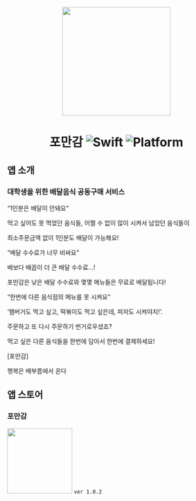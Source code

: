 <p align="center" >
<a href="https://apps.apple.com/us/app/%ED%8F%AC%EB%A7%8C%EA%B0%90/id1486288130" align="center"> <img src="https://user-images.githubusercontent.com/9532432/73726427-e01c0d00-4772-11ea-8ce1-7d290aede2ca.png" width="250" height="250" align="center"/></a>
</p>

<h1 align="center">
  포만감  <img alt="Swift" src="https://img.shields.io/badge/swift-5-orange.svg"> <img alt="Platform" src="https://img.shields.io/badge/platform-ios-lightgrey.svg"> 
</h1>



## 앱 소개

### 대학생을 위한 배달음식 공동구매 서비스

“1인분은 배달이 안돼요”

먹고 싶어도 못 먹었던 음식들, 어쩔 수 없이 많이 시켜서 남았던 음식들이

최소주문금액 없이 1인분도 배달이 가능해요!



“배달 수수료가 너무 비싸요”

배보다 배꼽이 더 큰 배달 수수료…!

포만감은 낮은 배달 수수료와 몇몇 메뉴들은 무료로 배달됩니다!



“한번에 다른 음식점의 메뉴를 못 시켜요”

‘햄버거도 먹고 싶고, 떡볶이도 먹고 싶은데, 피자도 시켜야지!’.

주문하고 또 다시 주문하기 번거로우셨죠?

먹고 싶은 다른 음식들을 한번에 담아서 한번에 결제하세요!



[포만감]

행복은 배부름에서 온다



## 앱 스토어

### 포만감

<a href="https://apps.apple.com/us/app/%ED%8F%AC%EB%A7%8C%EA%B0%90/id1486288130"> <img src="https://user-images.githubusercontent.com/9532432/73726427-e01c0d00-4772-11ea-8ce1-7d290aede2ca.png" width="150" height="150"></a> ```ver 1.0.2```

